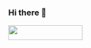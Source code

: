 ### Hi there 👋

<a href="https://jiinhong.github.io" target="_blank"><img src="https://img.shields.io/badge/-Example-000000?style=flat-square&logoColor=FFFFFF&color=222222" width="150" height="30" /></a>


<!--
**JiinHong/JiinHong** is a ✨ _special_ ✨ repository because its `README.md` (this file) appears on your GitHub profile.

Here are some ideas to get you started:

- 🔭 I’m currently working on ...
- 🌱 I’m currently learning ...
- 👯 I’m looking to collaborate on ...
- 🤔 I’m looking for help with ...
- 💬 Ask me about ...
- 📫 How to reach me: ...
- 😄 Pronouns: ...
- ⚡ Fun fact: ...
-->
